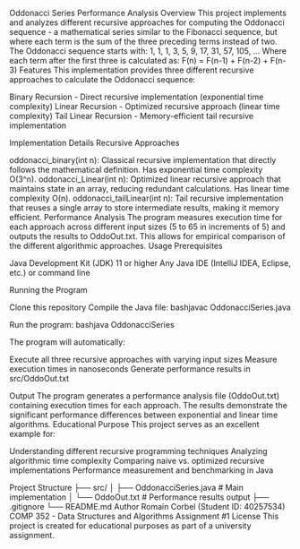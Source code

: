 Oddonacci Series Performance Analysis
Overview
This project implements and analyzes different recursive approaches for computing the Oddonacci sequence - a mathematical series similar to the Fibonacci sequence, but where each term is the sum of the three preceding terms instead of two.
The Oddonacci sequence starts with: 1, 1, 1, 3, 5, 9, 17, 31, 57, 105, ...
Where each term after the first three is calculated as: F(n) = F(n-1) + F(n-2) + F(n-3)
Features
This implementation provides three different recursive approaches to calculate the Oddonacci sequence:

Binary Recursion - Direct recursive implementation (exponential time complexity)
Linear Recursion - Optimized recursive approach (linear time complexity)
Tail Linear Recursion - Memory-efficient tail recursive implementation

Implementation Details
Recursive Approaches

oddonacci_binary(int n): Classical recursive implementation that directly follows the mathematical definition. Has exponential time complexity O(3^n).
oddonacci_Linear(int n): Optimized linear recursive approach that maintains state in an array, reducing redundant calculations. Has linear time complexity O(n).
oddonacci_tailLinear(int n): Tail recursive implementation that reuses a single array to store intermediate results, making it memory efficient.
Performance Analysis
The program measures execution time for each approach across different input sizes (5 to 65 in increments of 5) and outputs the results to OddoOut.txt. This allows for empirical comparison of the different algorithmic approaches.
Usage
Prerequisites

Java Development Kit (JDK) 11 or higher
Any Java IDE (IntelliJ IDEA, Eclipse, etc.) or command line

Running the Program

Clone this repository
Compile the Java file:
bashjavac OddonacciSeries.java

Run the program:
bashjava OddonacciSeries


The program will automatically:

Execute all three recursive approaches with varying input sizes
Measure execution times in nanoseconds
Generate performance results in src/OddoOut.txt

Output
The program generates a performance analysis file (OddoOut.txt) containing execution times for each approach. The results demonstrate the significant performance differences between exponential and linear time algorithms.
Educational Purpose
This project serves as an excellent example for:

Understanding different recursive programming techniques
Analyzing algorithmic time complexity
Comparing naive vs. optimized recursive implementations
Performance measurement and benchmarking in Java

Project Structure
├── src/
│   ├── OddonacciSeries.java    # Main implementation
│   └── OddoOut.txt            # Performance results output
├── .gitignore
└── README.md
Author
Romain Corbel (Student ID: 40257534)
COMP 352 - Data Structures and Algorithms
Assignment #1
License
This project is created for educational purposes as part of a university assignment.
